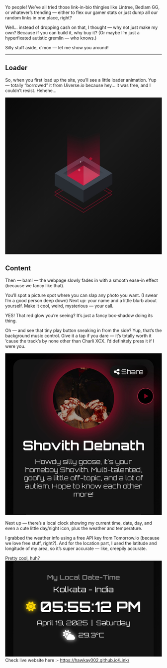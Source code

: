 Yo people!
We’ve all tried those link-in-bio thingies like Lintree, Bedlam GG, or whatever’s trending — either to flex our gamer stats or just dump all our random links in one place, right?

Well… instead of dropping cash on that, I thought — why not just make my own? Because if you can build it, why buy it? (Or maybe I’m just a hyperfixated autistic gremlin — who knows.)

Silly stuff aside, c’mon — let me show you around!


---
## Loader

So, when you first load up the site, you’ll see a little loader animation. Yup — totally “borrowed” it from Uiverse.io because hey... it was free, and I couldn’t resist. Hehehe...

![screenshot](readme/Screenshot_20250419_175500_Chrome.jpg)

## Content
Then — bam! — the webpage slowly fades in with a smooth ease-in effect (because we fancy like that).

You’ll spot a picture spot where you can slap any photo you want. (I swear I’m a good person deep down)
Next up: your name and a little blurb about yourself. Make it cool, weird, mysterious — your call.

YES! That red glow you’re seeing? It’s just a fancy box-shadow doing its thing.

Oh — and see that tiny play button sneaking in from the side? Yup, that’s the background music control. Give it a tap if you dare — it’s totally worth it ’cause the track’s by none other than Charli XCX. I’d definitely press it if I were you.

![screenshot](readme/20250419_181413.jpg)

Next up — there’s a local clock showing my current time, date, day, and even a cute little day/night icon, plus the weather and temperature.

I grabbed the weather info using a free API key from Tomorrow.io (because we love free stuff, right?). And for the location part, I used the latitude and longitude of my area, so it’s super accurate — like, creepily accurate.

Pretty cool, huh?
![screenshot](readme/Screenshot_20250419_175512_Chrome.jpg)
Check live website here :-
https://hawkay002.github.io/Link/
